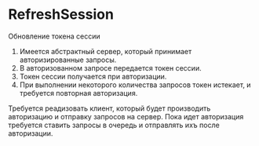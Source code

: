 # RefreshSession
Обновление токена сессии

1. Имеется абстрактный сервер, который принимает авторизированные запросы.
2. В авторизованном запросе передается токен сессии.
3. Токен сессии получается при авторизации.
4. При выполнении некоторого количества запросов токен истекает, и требуется повторная авторизация.

Требуется реадизовать клиент, который будет производить авторизацию и отправку запросов на сервер.
Пока идет авторизация требуется ставить запросы в очередь и отправлять ихъ после авторизации.
